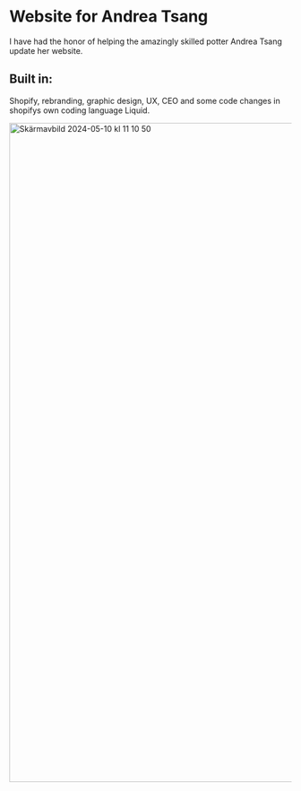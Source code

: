 # Website for Andrea Tsang

I have had the honor of helping the amazingly skilled potter Andrea Tsang update her website. 

## Built in:

Shopify, rebranding, graphic design, UX, CEO and some code changes in shopifys own coding language Liquid.

<img width="1176" alt="Skärmavbild 2024-05-10 kl  11 10 50" src="https://github.com/NikeSpengler/AndreaTsangWebsite/assets/32640656/19f9b3a2-79ae-468a-bf7a-81c4829aa403">
